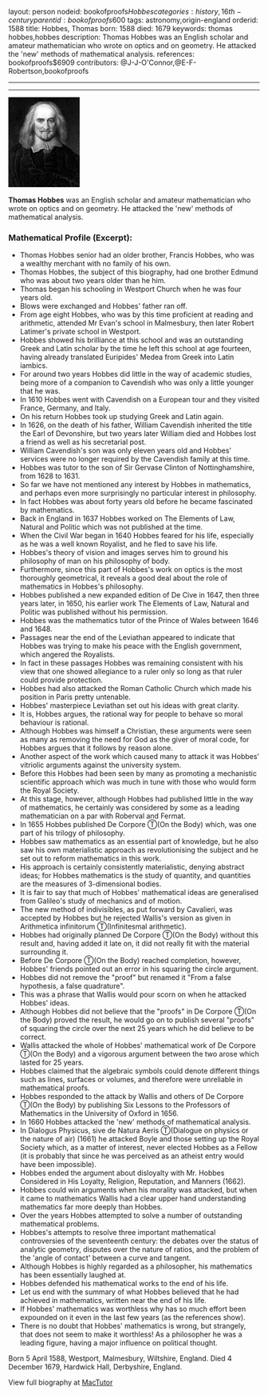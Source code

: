 layout: person
nodeid: bookofproofs$Hobbes
categories: history,16th-century
parentid: bookofproofs$600
tags: astronomy,origin-england
orderid: 1588
title: Hobbes, Thomas
born: 1588
died: 1679
keywords: thomas hobbes,hobbes
description: Thomas Hobbes was an English scholar and amateur mathematician who wrote on optics and on geometry. He attacked the 'new' methods of mathematical analysis.
references: bookofproofs$6909
contributors: @J-J-O'Connor,@E-F-Robertson,bookofproofs

---



---

![Hobbes.jpg](https://github.com/bookofproofs/bookofproofs.github.io/blob/main/_sources/_assets/images/portraits/Hobbes.jpg?raw=true)

**Thomas Hobbes** was an English scholar and amateur mathematician who wrote on optics and on geometry. He attacked the 'new' methods of mathematical analysis.

### Mathematical Profile (Excerpt):
* Thomas Hobbes senior had an older brother, Francis Hobbes, who was a wealthy merchant with no family of his own.
* Thomas Hobbes, the subject of this biography, had one brother Edmund who was about two years older than he him.
* Thomas began his schooling in Westport Church when he was four years old.
* Blows were exchanged and Hobbes' father ran off.
* From age eight Hobbes, who was by this time proficient at reading and arithmetic, attended Mr Evan's school in Malmesbury, then later Robert Latimer's private school in Westport.
* Hobbes showed his brilliance at this school and was an outstanding Greek and Latin scholar by the time he left this school at age fourteen, having already translated Euripides' Medea from Greek into Latin iambics.
* For around two years Hobbes did little in the way of academic studies, being more of a companion to Cavendish who was only a little younger that he was.
* In 1610 Hobbes went with Cavendish on a European tour and they visited France, Germany, and Italy.
* On his return Hobbes took up studying Greek and Latin again.
* In 1626, on the death of his father, William Cavendish inherited the title the Earl of Devonshire, but two years later William died and Hobbes lost a friend as well as his secretarial post.
* William Cavendish's son was only eleven years old and Hobbes' services were no longer required by the Cavendish family at this time.
* Hobbes was tutor to the son of Sir Gervase Clinton of Nottinghamshire, from 1628 to 1631.
* So far we have not mentioned any interest by Hobbes in mathematics, and perhaps even more surprisingly no particular interest in philosophy.
* In fact Hobbes was about forty years old before he became fascinated by mathematics.
* Back in England in 1637 Hobbes worked on The Elements of Law, Natural and Politic which was not published at the time.
* When the Civil War began in 1640 Hobbes feared for his life, especially as he was a well known Royalist, and he fled to save his life.
* Hobbes's theory of vision and images serves him to ground his philosophy of man on his philosophy of body.
* Furthermore, since this part of Hobbes's work on optics is the most thoroughly geometrical, it reveals a good deal about the role of mathematics in Hobbes's philosophy.
* Hobbes published a new expanded edition of De Cive in 1647, then three years later, in 1650, his earlier work The Elements of Law, Natural and Politic was published without his permission.
* Hobbes was the mathematics tutor of the Prince of Wales between 1646 and 1648.
* Passages near the end of the Leviathan appeared to indicate that Hobbes was trying to make his peace with the English government, which angered the Royalists.
* In fact in these passages Hobbes was remaining consistent with his view that one showed allegiance to a ruler only so long as that ruler could provide protection.
* Hobbes had also attacked the Roman Catholic Church which made his position in Paris pretty untenable.
* Hobbes' masterpiece Leviathan set out his ideas with great clarity.
* It is, Hobbes argues, the rational way for people to behave so moral behaviour is rational.
* Although Hobbes was himself a Christian, these arguments were seen as many as removing the need for God as the giver of moral code, for Hobbes argues that it follows by reason alone.
* Another aspect of the work which caused many to attack it was Hobbes' vitriolic arguments against the university system.
* Before this Hobbes had been seen by many as promoting a mechanistic scientific approach which was much in tune with those who would form the Royal Society.
* At this stage, however, although Hobbes had published little in the way of mathematics, he certainly was considered by some as a leading mathematician on a par with Roberval and Fermat.
* In 1655 Hobbes published De Corpore Ⓣ(On the Body) which, was one part of his trilogy of philosophy.
* Hobbes saw mathematics as an essential part of knowledge, but he also saw his own materialistic approach as revolutionising the subject and he set out to reform mathematics in this work.
* His approach is certainly consistently materialistic, denying abstract ideas; for Hobbes mathematics is the study of quantity, and quantities are the measures of 3-dimensional bodies.
* It is fair to say that much of Hobbes' mathematical ideas are generalised from Galileo's study of mechanics and of motion.
* The new method of indivisibles, as put forward by Cavalieri, was accepted by Hobbes but he rejected Wallis's version as given in Arithmetica infinitorum Ⓣ(Infinitesmal arithmetic).
* Hobbes had originally planned De Corpore Ⓣ(On the Body) without this result and, having added it late on, it did not really fit with the material surrounding it.
* Before De Corpore Ⓣ(On the Body) reached completion, however, Hobbes' friends pointed out an error in his squaring the circle argument.
* Hobbes did not remove the "proof" but renamed it "From a false hypothesis, a false quadrature".
* This was a phrase that Wallis would pour scorn on when he attacked Hobbes' ideas.
* Although Hobbes did not believe that the "proofs" in De Corpore Ⓣ(On the Body) proved the result, he would go on to publish several "proofs" of squaring the circle over the next 25 years which he did believe to be correct.
* Wallis attacked the whole of Hobbes' mathematical work of De Corpore Ⓣ(On the Body) and a vigorous argument between the two arose which lasted for 25 years.
* Hobbes claimed that the algebraic symbols could denote different things such as lines, surfaces or volumes, and therefore were unreliable in mathematical proofs.
* Hobbes responded to the attack by Wallis and others of De Corpore Ⓣ(On the Body) by publishing Six Lessons to the Professors of Mathematics in the University of Oxford in 1656.
* In 1660 Hobbes attacked the 'new' methods of mathematical analysis.
* In Dialogus Physicus, sive de Natura Aeris Ⓣ(Dialogue on physics or the nature of air) (1661) he attacked Boyle and those setting up the Royal Society which, as a matter of interest, never elected Hobbes as a Fellow (it is probably that since he was perceived as an atheist entry would have been impossible).
* Hobbes ended the argument about disloyalty with Mr. Hobbes Considered in His Loyalty, Religion, Reputation, and Manners (1662).
* Hobbes could win arguments when his morality was attacked, but when it came to mathematics Wallis had a clear upper hand understanding mathematics far more deeply than Hobbes.
* Over the years Hobbes attempted to solve a number of outstanding mathematical problems.
* Hobbes's attempts to resolve three important mathematical controversies of the seventeenth century: the debates over the status of analytic geometry, disputes over the nature of ratios, and the problem of the 'angle of contact' between a curve and tangent.
* Although Hobbes is highly regarded as a philosopher, his mathematics has been essentially laughed at.
* Hobbes defended his mathematical works to the end of his life.
* Let us end with the summary of what Hobbes believed that he had achieved in mathematics, written near the end of his life.
* If Hobbes' mathematics was worthless why has so much effort been expounded on it even in the last few years (as the references show).
* There is no doubt that Hobbes' mathematics is wrong, but strangely, that does not seem to make it worthless! As a philosopher he was a leading figure, having a major influence on political thought.

Born 5 April 1588, Westport, Malmesbury, Wiltshire, England. Died 4 December 1679, Hardwick Hall, Derbyshire, England.

View full biography at [MacTutor](https://mathshistory.st-andrews.ac.uk/Biographies/Hobbes/)
